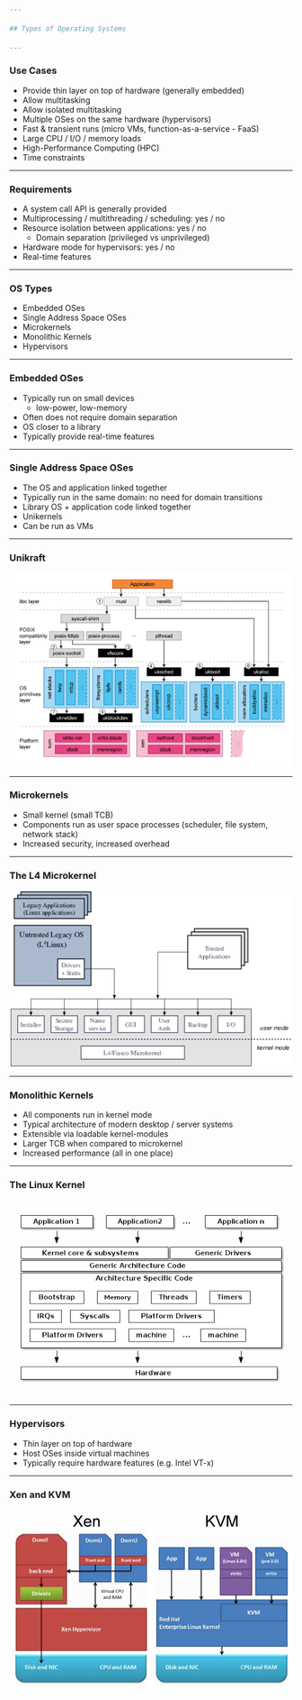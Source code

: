 ```yaml
---

## Types of Operating Systems

---
```


### Use Cases

* Provide thin layer on top of hardware (generally embedded)
* Allow multitasking
* Allow isolated multitasking
* Multiple OSes on the same hardware (hypervisors)
* Fast & transient runs (micro VMs, function-as-a-service - FaaS)
* Large CPU / I/O / memory loads
* High-Performance Computing (HPC)
* Time constraints

----

### Requirements

* A system call API is generally provided
* Multiprocessing / multithreading / scheduling: yes / no
* Resource isolation between applications: yes / no
  * Domain separation (privileged vs unprivileged)
* Hardware mode for hypervisors: yes / no
* Real-time features

---

### OS Types

* Embedded OSes
* Single Address Space OSes
* Microkernels
* Monolithic Kernels
* Hypervisors

----

### Embedded OSes

* Typically run on small devices
  * low-power, low-memory
* Often does not require domain separation
* OS closer to a library
* Typically provide real-time features

----

### Single Address Space OSes

* The OS and application linked together
* Typically run in the same domain: no need for domain transitions
* Library OS + application code linked together
* Unikernels
* Can be run as VMs

----

### Unikraft

![Unikraft](../media/unikraft.png)
<!-- https://www.usenix.org/publications/loginonline/unikraft-and-coming-age-unikernels -->

----

### Microkernels

* Small kernel (small TCB)
* Components run as user space processes (scheduler, file system, network stack)
* Increased security, increased overhead

----

### The L4 Microkernel

![L4](../media/l4.png)
<!-- https://www.researchgate.net/figure/Nizza-Security-Architecture-The-picture-illustrates-the-overall-architecture-of-Nizza_fig1_233765184 -->

----

### Monolithic Kernels

* All components run in kernel mode
* Typical architecture of modern desktop / server systems
* Extensible via loadable kernel-modules
* Larger TCB when compared to microkernel
* Increased performance (all in one place)

----

### The Linux Kernel

![Linux](../media/linux-kernel.png)
<!-- https://linux-kernel-labs.github.io/refs/heads/master/lectures/arch.html -->

----

### Hypervisors

* Thin layer on top of hardware
* Host OSes inside virtual machines
* Typically require hardware features (e.g. Intel VT-x)

----

### Xen and KVM

![Xen](../media/xen-kvm.jpeg)
<!-- https://medium.com/@saisarathchandrap/virtualisation-at-alibaba-cloud-b20dea72efa1 -->
